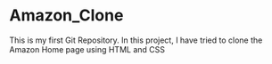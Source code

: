 # Amazon_Clone
This is my first Git Repository. In this project, I have tried to clone the Amazon Home page using HTML and CSS
